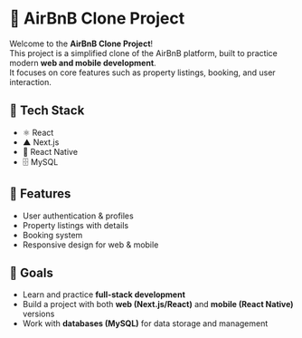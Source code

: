 # 🏡 AirBnB Clone Project

Welcome to the **AirBnB Clone Project**!  
This project is a simplified clone of the AirBnB platform, built to practice modern **web and mobile development**.  
It focuses on core features such as property listings, booking, and user interaction.



## 🚀 Tech Stack
- ⚛️ React  
- ▲ Next.js  
- 📱 React Native  
- 🗄️ MySQL  



## 📌 Features
- User authentication & profiles  
- Property listings with details  
- Booking system  
- Responsive design for web & mobile  



## 🎯 Goals
- Learn and practice **full-stack development**  
- Build a project with both **web (Next.js/React)** and **mobile (React Native)** versions  
- Work with **databases (MySQL)** for data storage and management  


